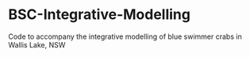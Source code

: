 # BSC-Integrative-Modelling
 Code to accompany the integrative modelling of blue swimmer crabs in Wallis Lake, NSW
